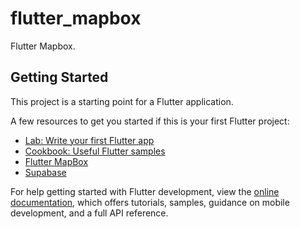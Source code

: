 # flutter_mapbox

Flutter Mapbox.

## Getting Started

This project is a starting point for a Flutter application.

A few resources to get you started if this is your first Flutter project:

- [Lab: Write your first Flutter app](https://docs.flutter.dev/get-started/codelab)
- [Cookbook: Useful Flutter samples](https://docs.flutter.dev/cookbook)
- [Flutter MapBox](https://www.mapbox.com/)
- [Supabase](https://supabase.com/)

For help getting started with Flutter development, view the
[online documentation](https://docs.flutter.dev/), which offers tutorials,
samples, guidance on mobile development, and a full API reference.
